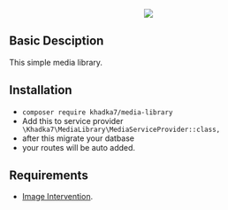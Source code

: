 <p align="center"><img src="https://laravel.com/assets/img/components/logo-laravel.svg"></p>

 
## Basic Desciption
This simple media library. 

## Installation
- ```composer require khadka7/media-library```
- Add this to service provider
   ```  \Khadka7\MediaLibrary\MediaServiceProvider::class, ``` 
- after this migrate your datbase
- your routes will be auto added.
    
## Requirements
- [Image Intervention](http://image.intervention.io/).
 